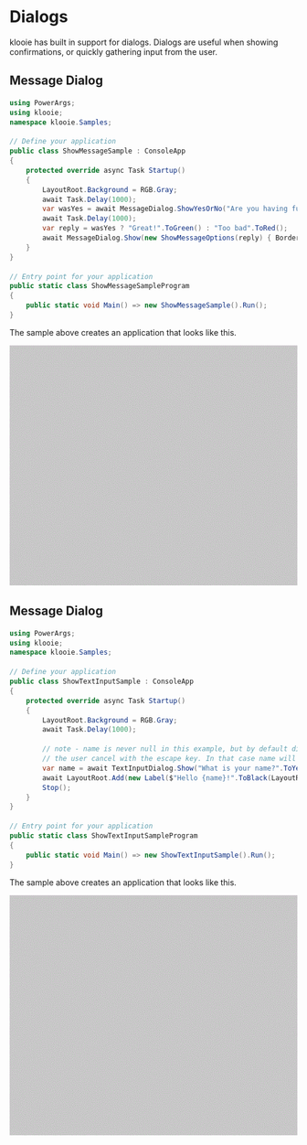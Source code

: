 ﻿# Dialogs

klooie has built in support for dialogs. Dialogs are useful when showing confirmations, or quickly gathering input from the user.

## Message Dialog

```cs
using PowerArgs;
using klooie;
namespace klooie.Samples;

// Define your application
public class ShowMessageSample : ConsoleApp
{
    protected override async Task Startup()
    {
        LayoutRoot.Background = RGB.Gray;
        await Task.Delay(1000);
        var wasYes = await MessageDialog.ShowYesOrNo("Are you having fun?".ToWhite());
        await Task.Delay(1000);
        var reply = wasYes ? "Great!".ToGreen() : "Too bad".ToRed();
        await MessageDialog.Show(new ShowMessageOptions(reply) { BorderColor = wasYes ? RGB.Green : RGB.Red });
    }
}

// Entry point for your application
public static class ShowMessageSampleProgram
{
    public static void Main() => new ShowMessageSample().Run();
}

```
The sample above creates an application that looks like this.

![sample image](https://github.com/adamabdelhamed/klooie/blob/main/src/klooie/Samples/ShowMessage/ShowMessageSample.gif?raw=true)

## Message Dialog

```cs
using PowerArgs;
using klooie;
namespace klooie.Samples;

// Define your application
public class ShowTextInputSample : ConsoleApp
{
    protected override async Task Startup()
    {
        LayoutRoot.Background = RGB.Gray;
        await Task.Delay(1000);
        
        // note - name is never null in this example, but by default dialogs let
        // the user cancel with the escape key. In that case name will be null.
        var name = await TextInputDialog.Show("What is your name?".ToYellow());
        await LayoutRoot.Add(new Label($"Hello {name}!".ToBlack(LayoutRoot.Background))).CenterBoth().FadeIn(2000, bg: LayoutRoot.Background);
        Stop();
    }
}

// Entry point for your application
public static class ShowTextInputSampleProgram
{
    public static void Main() => new ShowTextInputSample().Run();
}

```
The sample above creates an application that looks like this.

![sample image](https://github.com/adamabdelhamed/klooie/blob/main/src/klooie/Samples/ShowTextInput/ShowTextInputSample.gif?raw=true)
